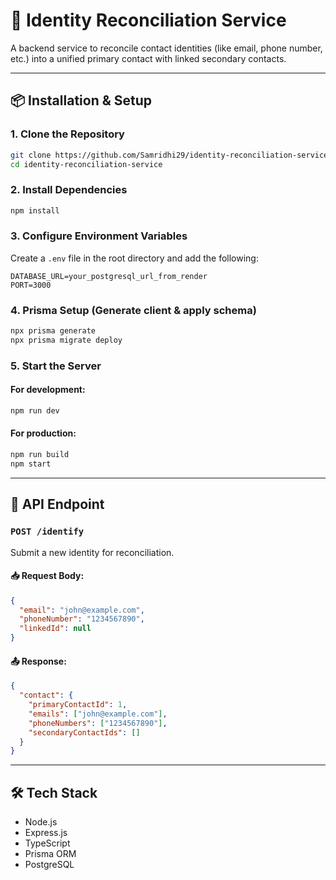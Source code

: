 # 🧩 Identity Reconciliation Service

A backend service to reconcile contact identities (like email, phone number, etc.) into a unified primary contact with linked secondary contacts.

---

## 📦 Installation & Setup

### 1. Clone the Repository

```bash
git clone https://github.com/Samridhi29/identity-reconciliation-service.git
cd identity-reconciliation-service
```

### 2. Install Dependencies

```bash
npm install
```

### 3. Configure Environment Variables

Create a `.env` file in the root directory and add the following:

```env
DATABASE_URL=your_postgresql_url_from_render
PORT=3000
```

### 4. Prisma Setup (Generate client & apply schema)

```bash
npx prisma generate
npx prisma migrate deploy
```

### 5. Start the Server

#### For development:

```bash
npm run dev
```

#### For production:

```bash
npm run build
npm start
```

---

## 📮 API Endpoint

### `POST /identify`

Submit a new identity for reconciliation.

#### 📥 Request Body:

```json
{
  "email": "john@example.com",
  "phoneNumber": "1234567890",
  "linkedId": null
}
```

#### 📤 Response:

```json
{
  "contact": {
    "primaryContactId": 1,
    "emails": ["john@example.com"],
    "phoneNumbers": ["1234567890"],
    "secondaryContactIds": []
  }
}
```

---

## 🛠 Tech Stack

- Node.js
- Express.js
- TypeScript
- Prisma ORM
- PostgreSQL
